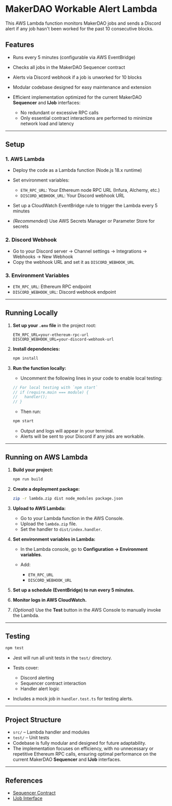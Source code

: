 # MakerDAO Workable Alert Lambda

This AWS Lambda function monitors MakerDAO jobs and sends a Discord alert if any job hasn't been worked for the past 10 consecutive blocks.

## Features

* Runs every 5 minutes (configurable via AWS EventBridge)
* Checks all jobs in the MakerDAO Sequencer contract
* Alerts via Discord webhook if a job is unworked for 10 blocks
* Modular codebase designed for easy maintenance and extension
* Efficient implementation optimized for the current MakerDAO **Sequencer** and **IJob** interfaces:

  * No redundant or excessive RPC calls
  * Only essential contract interactions are performed to minimize network load and latency

---

## Setup

### 1. AWS Lambda

* Deploy the code as a Lambda function (Node.js 18.x runtime)
* Set environment variables:

  * `ETH_RPC_URL`: Your Ethereum node RPC URL (Infura, Alchemy, etc.)
  * `DISCORD_WEBHOOK_URL`: Your Discord webhook URL
* Set up a CloudWatch EventBridge rule to trigger the Lambda every 5 minutes
* *(Recommended)* Use AWS Secrets Manager or Parameter Store for secrets

### 2. Discord Webhook

* Go to your Discord server → Channel settings → Integrations → Webhooks → New Webhook
* Copy the webhook URL and set it as `DISCORD_WEBHOOK_URL`

### 3. Environment Variables

* `ETH_RPC_URL`: Ethereum RPC endpoint
* `DISCORD_WEBHOOK_URL`: Discord webhook endpoint

---

## Running Locally

1. **Set up your `.env` file** in the project root:

   ```env
   ETH_RPC_URL=your-ethereum-rpc-url
   DISCORD_WEBHOOK_URL=your-discord-webhook-url
   ```
2. **Install dependencies:**

   ```sh
   npm install
   ```
3. **Run the function locally:**

   * Uncomment the following lines in your code to enable local testing:

   ```js
   // For local testing with `npm start`
   // if (require.main === module) {
   //   handler();
   // }
   ```

   * Then run:

   ```sh
   npm start
   ```

   * Output and logs will appear in your terminal.
   * Alerts will be sent to your Discord if any jobs are workable.

---

## Running on AWS Lambda

1. **Build your project:**

   ```sh
   npm run build
   ```
2. **Create a deployment package:**

   ```sh
   zip -r lambda.zip dist node_modules package.json
   ```
3. **Upload to AWS Lambda:**

   * Go to your Lambda function in the AWS Console.
   * Upload the `lambda.zip` file.
   * Set the handler to `dist/index.handler`.
4. **Set environment variables in Lambda:**

   * In the Lambda console, go to **Configuration → Environment variables**.
   * Add:

     * `ETH_RPC_URL`
     * `DISCORD_WEBHOOK_URL`
5. **Set up a schedule (EventBridge) to run every 5 minutes.**
6. **Monitor logs in AWS CloudWatch.**
7. *(Optional)* Use the **Test** button in the AWS Console to manually invoke the Lambda.

---

## Testing

```sh
npm test
```

* Jest will run all unit tests in the `test/` directory.
* Tests cover:

  * Discord alerting
  * Sequencer contract interaction
  * Handler alert logic
* Includes a mock job in `handler.test.ts` for testing alerts.

---

## Project Structure

* `src/` – Lambda handler and modules
* `test/` – Unit tests
* Codebase is fully modular and designed for future adaptability.
* The implementation focuses on efficiency, with no unnecessary or repetitive Ethereum RPC calls, ensuring optimal performance on the current MakerDAO **Sequencer** and **IJob** interfaces.

---

## References

* [Sequencer Contract](https://etherscan.io/address/0x238b4E35dAed6100C6162fAE4510261f88996EC9#code)
* [IJob Interface](https://github.com/makerdao/dss-cron/blob/master/src/interfaces/IJob.sol)


